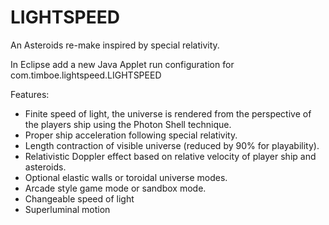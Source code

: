 LIGHTSPEED
======

An Asteroids re-make inspired by special relativity. 

In Eclipse add a new Java Applet run configuration for com.timboe.lightspeed.LIGHTSPEED

Features:
   * Finite speed of light, the universe is rendered from the perspective of the players ship using the Photon Shell technique. 
   * Proper ship acceleration following special relativity.
   * Length contraction of visible universe (reduced by 90% for playability).
   * Relativistic Doppler effect based on relative velocity of player ship and asteroids.
   * Optional elastic walls or toroidal universe modes.
   * Arcade style game mode or sandbox mode.
   * Changeable speed of light
   * Superluminal motion